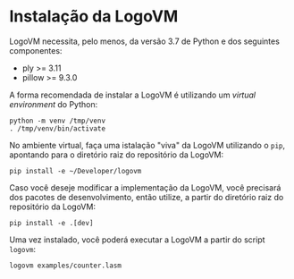 Instalação da LogoVM
====================

LogoVM necessita, pelo menos, da versão 3.7 de Python e dos seguintes componentes:

* ply >= 3.11
* pillow >= 9.3.0

A forma recomendada de instalar a LogoVM é utilizando um _virtual environment_ do Python:

```
python -m venv /tmp/venv
. /tmp/venv/bin/activate
```

No ambiente virtual, faça uma istalação "viva" da LogoVM utilizando o `pip`, apontando para o diretório raiz do repositório da LogoVM:

```
pip install -e ~/Developer/logovm
```

Caso você deseje modificar a implementação da LogoVM, você precisará dos pacotes de desenvolvimento, então utilize, a partir do diretório raiz do repositório da LogoVM:

```
pip install -e .[dev]
```

Uma vez instalado, você poderá executar a LogoVM a partir do script `logovm`:

```
logovm examples/counter.lasm
```
